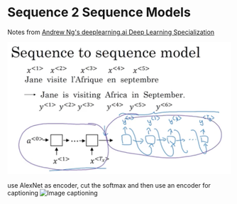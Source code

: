 # Sequence 2 Sequence Models

Notes from [Andrew Ng's deeplearning.ai Deep Learning Specialization](https://www.coursera.org/learn/nlp-sequence-models)


![Sequence to Sequence model](resources/465106B4-C91B-4A94-AB3F-9D6B891BDCB5.png)

use AlexNet as encoder, cut the softmax and then use an encoder for captioning
![Image captioning](A20FBB9E-4417-4D74-AD95-DBF41F859D44.png)
